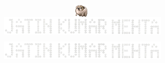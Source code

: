 <p align="center">
  <img src="assets/nervous-dog-spinning.gif" width="40" style="vertical-align: middle; margin-right: 10px;" />
  <strong style="font-size: 2em;"><img src="assets/name (2).png" width="500" /></strong>
</p>

<p align="center">
  <img src="assets/name (2).png" width="500" />
</p>
